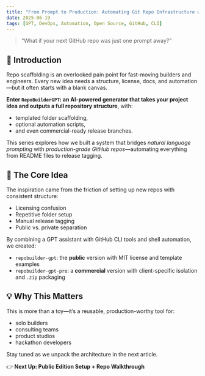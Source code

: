 ```yaml
---
title: "From Prompt to Production: Automating Git Repo Infrastructure with GPT"
date: 2025-06-19
tags: [GPT, DevOps, Automation, Open Source, GitHub, CLI]
---
```


> “What if your next GitHub repo was just one prompt away?”

## 🚀 Introduction

Repo scaffolding is an overlooked pain point for fast-moving builders and engineers. Every new idea needs a structure, license, docs, and automation—but it often starts with a blank canvas.

**Enter `RepoBuilderGPT`: an AI-powered generator that takes your project idea and outputs a full repository structure**, with:
- templated folder scaffolding,
- optional automation scripts,
- and even commercial-ready release branches.

This series explores how we built a system that bridges *natural language prompting* with *production-grade GitHub repos*—automating everything from README files to release tagging.

## 🧠 The Core Idea

The inspiration came from the friction of setting up new repos with consistent structure:
- Licensing confusion
- Repetitive folder setup
- Manual release tagging
- Public vs. private separation

By combining a GPT assistant with GitHub CLI tools and shell automation, we created:
- `repobuilder-gpt`: the **public** version with MIT license and template examples
- `repobuilder-gpt-pro`: a **commercial** version with client-specific isolation and `.zip` packaging

## 💡 Why This Matters

This is more than a toy—it’s a reusable, production-worthy tool for:
- solo builders
- consulting teams
- product studios
- hackathon developers

Stay tuned as we unpack the architecture in the next article.

👉 **Next Up: Public Edition Setup + Repo Walkthrough**
